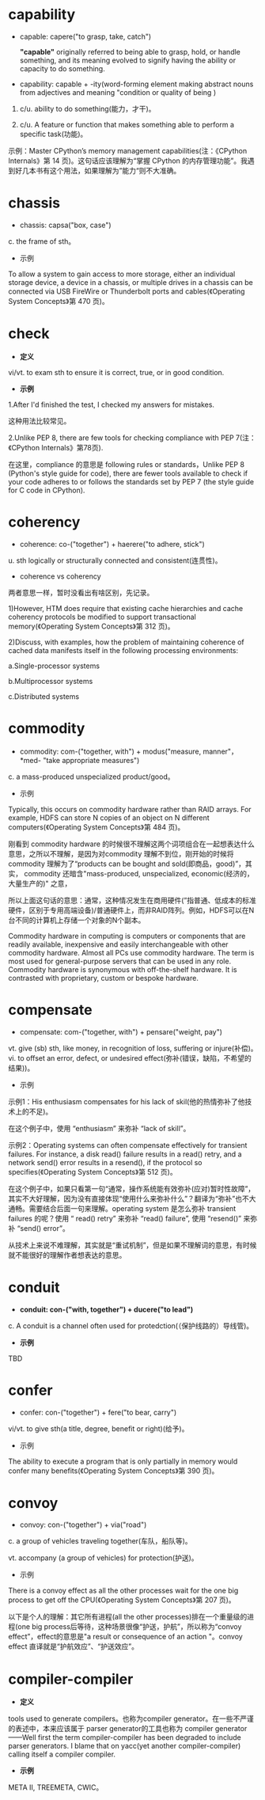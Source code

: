 # capability

- capable: capere("to grasp, take, catch")

  **"capable"** originally referred to being able to grasp, hold, or handle something, and its meaning evolved to signify having the ability or capacity to do something.

- capability: capable + -ity(word-forming element making abstract nouns from adjectives and meaning "condition or quality of being )

1. c/u. ability to do something(能力，才干)。

2. c/u. A feature or function that makes something able to perform a specific task(功能)。

示例：Master CPython’s memory management capabilities(注：《CPython Internals》第 14 页)。这句话应该理解为“掌握 CPython 的内存管理功能”。我遇到好几本书有这个用法，如果理解为”能力“则不大准确。

# chassis

- chassis: capsa("box, case")

c. the frame of sth。

- 示例

To allow a system to gain access to more storage, either an individual storage device, a device in a chassis, or multiple drives in a chassis can be connected via USB FireWire or Thunderbolt ports and cables(《Operating System Concepts》第 470 页)。

#  check

- **定义**

vi/vt. to exam sth to ensure it is correct, true, or in good condition.

- **示例**

1.After I'd finished the test, I checked my answers for mistakes.

这种用法比较常见。

2.Unlike PEP 8, there are few tools for checking compliance with PEP 7(注：《CPython Internals》第78页).

在这里，compliance 的意思是 following rules or standards，Unlike PEP 8 (Python's style guide for code), there are fewer tools available to check if your code adheres to or follows the standards set by PEP 7 (the style guide for C code in CPython).

# coherency

- coherence: co-("together") + haerere("to adhere, stick")

u. sth logically or structurally connected and consistent(连贯性)。

- coherence vs coherency

 两者意思一样，暂时没看出有啥区别，先记录。

1)However, HTM does require that existing cache hierarchies and cache coherency protocols be modified to support transactional memory(《Operating System Concepts》第 312 页)。

2)Discuss, with examples, how the problem of maintaining coherence of cached data manifests itself in the following processing environments:

a.Single-processor systems

b.Multiprocessor systems

c.Distributed systems

# commodity

- commodity:  com-("together, with") + modus("measure, manner"，*med- "take appropriate measures")

c. a mass-produced unspecialized product/good。

- 示例

Typically, this occurs on commodity hardware rather than RAID arrays. For example, HDFS can store N copies of an object on N different computers(《Operating System Concepts》第 484 页)。

刚看到 commodity hardware 的时候很不理解这两个词项组合在一起想表达什么意思，之所以不理解，是因为对commodity 理解不到位，刚开始的时候将commodity 理解为了“products can be bought and sold(即商品，good)”，其实， commodity 还暗含"mass-produced, unspecialized, economic(经济的，大量生产的)" 之意，

所以上面这句话的意思：通常，这种情况发生在商用硬件(”指普通、低成本的标准硬件，区别于专用高端设备)/普通硬件上，而非RAID阵列。例如，HDFS可以在N台不同的计算机上存储一个对象的N个副本。

Commodity hardware in computing is computers or components that are readily available, inexpensive and easily interchangeable with other commodity hardware. Almost all PCs use commodity hardware. The term is most used for general-purpose servers that can be used in any role. Commodity hardware is synonymous with off-the-shelf hardware. It is contrasted with proprietary, custom or bespoke hardware.

# compensate

- compensate: com-("together, with") + pensare("weight, pay")

vt. give (sb) sth, like money, in recognition of loss, suffering or injure(补偿)。vi. to offset an error, defect, or undesired effect(弥补(错误，缺陷，不希望的结果))。

- 示例

示例1：His enthusiasm compensates for his lack of skil(他的热情弥补了他技术上的不足)。

在这个例子中，使用 “enthusiasm” 来弥补 “lack of skill”。

示例2：Operating systems can often compensate effectively for transient failures. For instance, a disk read() failure results in a read() retry, and a network send() error results in a resend(), if the protocol so specifies(《Operating System Concepts》第 512 页)。

在这个例子中，如果只看第一句“通常，操作系统能有效弥补(应对)暂时性故障”，其实不大好理解，因为没有直接体现“使用什么来弥补什么”？翻译为“弥补”也不大通畅。需要结合后面一句来理解。operating system 是怎么弥补 transient failures 的呢？使用 “ read() retry” 来弥补 “read() failure”, 使用 “resend()” 来弥补 “send() error”。

从技术上来说不难理解，其实就是“重试机制”，但是如果不理解词的意思，有时候就不能很好的理解作者想表达的意思。

# conduit

- **conduit: con-("with, together") + ducere("to lead")**

c. A conduit is a channel often used for protedction(（保护线路的）导线管)。

- **示例**

TBD

# confer

- confer: con-("together") + fere("to bear, carry")

vi/vt. to give sth(a title, degree, benefit or right)(给予)。

- 示例

The ability to execute a program that is only partially in memory would confer many benefits(《Operating System Concepts》第 390 页)。

# convoy

- convoy: con-("together") + via("road")

c. a group of vehicles traveling together(车队，船队等)。

vt. accompany (a group of vehicles) for protection(护送)。

- 示例

There is a convoy effect as all the other processes wait for the one big process to get off the CPU(《Operating System Concepts》第 207 页)。

以下是个人的理解：其它所有进程(all the other processes)排在一个重量级的进程(one big process后等待，这种场景很像“护送，护航”，所以称为“convoy effect”，effect的意思是"a result or consequence of an action "。convoy effect 直译就是“护航效应”、“护送效应”。

# compiler-compiler 

- **定义**

tools used to generate compilers。也称为compiler generator。在一些不严谨的表述中，本来应该属于 parser generator的工具也称为 compiler generator——Well first the term compiler-compiler has been degraded to include parser generators. I blame that on yacc(yet another compiler-compiler) calling itself a compiler compiler. 

- **示例**

 META II, TREEMETA, CWIC。

